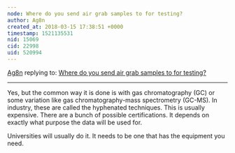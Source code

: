 ```yaml
---
node: Where do you send air grab samples to for testing? 
author: Ag8n
created_at: 2018-03-15 17:38:51 +0000
timestamp: 1521135531
nid: 15069
cid: 22998
uid: 520994
---
```




[Ag8n](../profile/Ag8n) replying to: [Where do you send air grab samples to for testing? ](../notes/stevie/10-19-2017/where-do-you-send-air-grab-samples-to-for-testing)

----
Yes, but the common way it is done is with gas chromatography (GC) or some variation like gas chromatography-mass spectrometry (GC-MS). In industry, these are called the hyphenated techniques.  This is usually expensive.  There are a bunch of possible certifications.  It depends on exactly what purpose the data will be used for.  

Universities will usually do it.  It needs to be one that has the equipment you need.